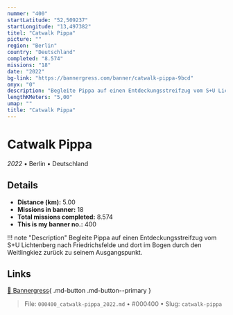 ```yaml
---
nummer: "400"
startLatitude: "52,509237"
startLongitude: "13,497382"
titel: "Catwalk Pippa"
picture: ""
region: "Berlin"
country: "Deutschland"
completed: "8.574"
missions: "18"
date: "2022"
bg-link: "https://bannergress.com/banner/catwalk-pippa-9bcd"
onyx: "0"
description: "Begleite Pippa auf einen Entdeckungsstreifzug vom S+U Lichtenberg nach Friedrichsfelde und dort im Bogen durch den Weitlingkiez zurück zu seinem Ausgangspunkt."
lengthKMeters: "5,00"
umap: ""
title: "Catwalk Pippa"
---
```

# Catwalk Pippa

*2022* • Berlin • Deutschland



## Details
- **Distance (km):** 5.00
- **Missions in banner:** 18
- **Total missions completed:** 8.574
- **This is my banner no.:** 400


!!! note "Description"
    Begleite Pippa auf einen Entdeckungsstreifzug vom S+U Lichtenberg nach Friedrichsfelde und dort im Bogen durch den Weitlingkiez zurück zu seinem Ausgangspunkt.



## Links
[🔗 Bannergress](https://bannergress.com/banner/catwalk-pippa-9bcd){ .md-button .md-button--primary }



> File: `000400_catwalk-pippa_2022.md` • #000400 • Slug: `catwalk-pippa`
